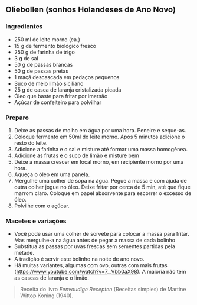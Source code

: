 ## Oliebollen (sonhos Holandeses de Ano Novo)

### Ingredientes

* 250 ml de leite morno (ca.)
* 15 g de fermento biológico fresco
* 250 g de farinha de trigo
* 3 g de sal
* 50 g de passas brancas
* 50 g de passas pretas
* 1 maçã descascada em pedaços pequenos
* Suco de meio limão siciliano
* 25 g de casca de laranja cristalizada picada
* Óleo que baste para fritar por imersão
* Açúcar de confeiteiro para polvilhar

### Preparo

1. Deixe as passas de molho em água por uma hora. Peneire e seque-as.
3. Coloque fermento em 50ml do leite morno. Após 5 minutos adicione o resto do leite.
4. Adicione a farinha e o sal e misture até formar uma massa homogênea.
5. Adicione as frutas e o suco de limão e misture bem
6. Deixe a massa crescer em local morno, em recipiente morno por uma hora.
7. Aqueça o óleo em uma panela.
8. Mergulhe uma colher de sopa na água. Pegue a massa e com ajuda de outra colher jogue no óleo. Deixe fritar por cerca de 5 min, 
até que fique marrom claro. Coloque em papel absorvente para escorrer o excesso de óleo.
9. Polvilhe com o açúcar.


### Macetes e variações
* Você pode usar uma colher de sorvete para colocar a massa para fritar. 
Mas mergulhe-a na água antes de pegar a massa de cada bolinho
* Substitua as passas por uvas frescas sem sementes partidas pela metade.
* A tradição é servir este bolinho na noite de ano novo.
* Há muitas variantes, algumas com ovo, outras com mais frutas (https://www.youtube.com/watch?v=7__Vbb0aX98).
A maioria não tem as cascas de laranja e o limão.

> Receita do livro *Eenvoudige Recepten* (Receitas simples) de Martine Wittop Koning (1940). 
